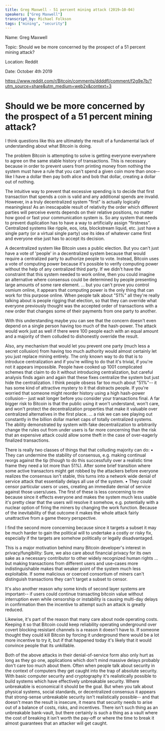 ```yaml
---
title: Greg Maxwell - 51 percent mining attack (2019–10-04)
speakers: ["Greg Maxwell"]
transcript_by: Michael Folkson
tags: ["mining", "security"]
---
```


Name: Greg Maxwell

Topic: Should we be more concerned by the prospect of a 51 percent mining attack?

Location: Reddit

Date: October 4th 2019

<https://www.reddit.com/r/Bitcoin/comments/ddddfl/comment/f2g9e7b/?utm_source=share&utm_medium=web2x&context=3>

# Should we be more concerned by the prospect of a 51 percent mining attack?

I think questions like this are ultimately the result of a fundamental lack of understanding about what Bitcoin is doing.

The problem Bitcoin is attempting to solve is getting everyone everywhere to agree on the same stable history of transactions. This is necessary because in order to prevent users from printing money from nothing the system must have a rule that you can't spend a given coin more than once-- like I have a dollar then pay both alice and bob that dollar, creating a dollar out of nothing.

The intuitive way to prevent that excessive spending is to decide that first transaction that spends a coin is valid and any additional spends are invalid. However, in a truly decentralized system "first" is actually logically meaningless! As an inescapable result of relativity the order which different parties will perceive events depends on their relative positions, no matter how good or fast your communication system is.
So any system that needs to prevent duplication has to have a way to artificially assign "firstness". Centralized systems like ripple, eos, iota, blockstream liquid, etc. just have a single party (or a virtual single party) use its idea of whatever came first and everyone else just has to accept its decision.

A decentralized system like Bitcoin uses a public election. But you can't just have a vote of 'people' in a decentralized system because that would require a centralized party to authorize people to vote. Instead, Bitcoin uses a vote of computing power because it's possible to verify computing power without the help of any centralized third party.
If we didn't have the constraint that this system needed to work online, then you could imagine an alternative where consensus could be determined by people presenting large amounts of some rare element. ... but you can't prove you control osmium online, it appears that computing power is the only thing that can work for this purpose online.
When people talk about "51%" all they're really talking about is people rigging that election, so that they can override what everyone previously thought was the accepted order of transactions with a new order that changes some of their payments from one party to another.

With this understanding maybe you can see that the concern doesn't even depend on a single person having too much of the hash-power. The attack would work just as well if there were 100 people each with an equal amount and a majority of them colluded to dishonestly override the result.

Also, any mechanism that would let you prevent one party (much less a secret collusion) from having too much authority would almost certainly let you just replace mining entirely. The only known way to do that is to introduce centralization and if you're willing to do that it's trivial, if you're not it appears impossible. People have cooked up 1001 complicated schemes that claim to do it without introducing centralization, but careful analysis finds again and again that these fixes centralize the system but just hide the centralization.
I think people obsess far too much about "51%"-- it has some kind of attractive mystery to it that distracts people. If you're worried that someone might reorder history using a high hash-power collusion-- just wait longer before you consider your transactions final.
A far bigger risk to Bitcoin is that the public using it won't understand, won't care, and won't protect the decentralization properties that make it valuable over centralized alternatives in the first place. ... a risk we can see playing out constantly in the billion dollar market caps of totally centralized systems. The ability demonstrated by system with fake decentralization to arbitrarily change the rules out from under users is far more concerning than the risk that an expensive attack could allow some theft in the case of over-eagerly finalized transactions.

There is really two classes of things that that colluding majority can do:
• They can undermine the stability of consensus, e.g. making continual reorgs against the tip (though to do this successfully over a realistic time frame they need a lot more than 51%). After some brief transition where some active transactors might get robbed by the attackers before everyone realizes the consensus isn't stable, this turns into a network wide denial of service attack that essentially delays all use of the system.
• They could censor particular users or uses, creating an immediate denial of service against those users/uses.
The first of these is less concerning to me because since it effects everyone and makes the system much less usable it's pretty clear that the users will resolve it somehow, e.g. potentially with a nuclear option of firing the miners by changing the work function. Because of the inevitability of that outcome it makes the whole attack fairly unattractive from a game theory perspective.

I find the second more concerning because since it targets a subset it may be much harder to gain the political will to undertake a costly or risky fix, especially if the targets are somehow politically or legally disadvantaged.

This is a major motivation behind many Bitcoin developer's interest in privacy/fungibility: Sure, we also care about financial privacy for its own sake as a necessary contributor to other widely recognized human rights ... but making transactions from different users and use-cases more indistinguishable makes that weaker point of the system much less exploitable. If some malicious or coerced consortium of miners can't distinguish transactions they can't target a subset to censor.

It's also another reason why some kinds of second layer systems are important-- if users could continue transacting bitcoin value without interruption even while censorship or instability is causing multi-day delays in confirmation then the incentive to attempt such an attack is greatly reduced.

Likewise, it's part of the reason that many care about node operating costs. Keeping it so that Bitcoin could keep reliability operating underground over covert blocking resistant channels is a reason it doesn't have to. If someone thought they could kill Bitcoin by forcing it underground there would be a lot more incentive to try it, but if that happened today it's likely that it would convince people that its unkillable.

Both of the above attacks in their denial-of-service form also only hurt as long as they go one, applications which don't mind massive delays probably don't care too much about them.
Often when people talk about security in the context of computers they get caught into the trap of absolute security. With basic computer security and cryptography it's realistically possible to build systems which have effectively unbreakable security. Where unbreakable is economical it should be the goal. But when you talk about physical systems, social standards, or decentralized consensus it appears that strong-sense unbreakable security isn't realistically possible-- and that doesn't mean the result is insecure, it means that security needs to arise out of a balance of costs, risks, and incentives. There isn't such thing as an unbreakable bank-vault, but there certainly is such a thing as a vault where the cost of breaking it isn't worth the pay-off or where the time to break it almost guarantees that an attacker will get caught.
